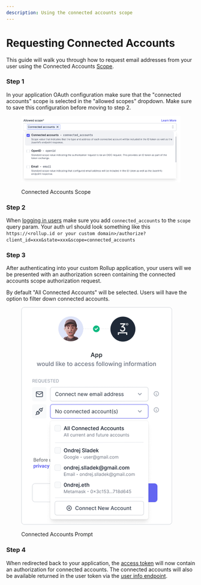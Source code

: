 ```yaml
---
description: Using the connected accounts scope
---
```


# Requesting Connected Accounts

This guide will walk you through how to request email addresses from your user using the Connected Accounts [Scope](../../reference/scopes.md).

### Step 1

In your application OAuth configuration make sure that the "connected accounts" scope is selected in the "allowed scopes" dropdown. Make sure to save this configuration before moving to step 2.

<figure><img src="../../.gitbook/assets/CleanShot 2023-06-28 at 13.44.27.png" alt=""><figcaption><p>Connected Accounts Scope</p></figcaption></figure>

### Step 2

When [logging in users](../../getting-started/auth-flow.md) make sure you add `connected_accounts` to the `scope` query param. Your auth url should look something like this `https://<rollup.id or your custom domain>/authorize?client_id=xxx&state=xxx&scope=connected_accounts`

### Step 3

After authenticating into your custom Rollup application, your users will we be presented with an authorization screen containing the connected accounts scope authorization request.

By default "All Connected Accounts" will be selected. Users will have the option to filter down connected accounts.

<figure><img src="../../.gitbook/assets/Connect New Account (1).png" alt=""><figcaption><p>Connected Accounts Prompt</p></figcaption></figure>

### Step 4

When redirected back to your application, the [access token](../../advanced/tokens.md) will now contain an authorization for connected accounts. The connected accounts will also be available returned in the user token via the [user info endpoint](../../reference/passport-api.md#user-info).
